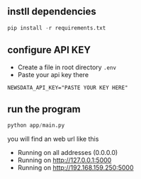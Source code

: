 
## instll dependencies
```python
pip install -r requirements.txt
```

## configure API KEY
 * Create a file in root directory `.env`
 * Paste your api key there
```.env
NEWSDATA_API_KEY="PASTE YOUR KEY HERE"
```


## run the program
```python
python app/main.py
```

you will find an web url like this
 * Running on all addresses (0.0.0.0)
 * Running on http://127.0.0.1:5000
 * Running on http://192.168.159.250:5000